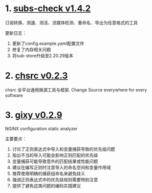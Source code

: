 
# 1. [subs-check v1.4.2](https://github.com/beck-8/subs-check/releases/tag/v1.4.2)  
订阅转换、测速、测活、流媒体检测、重命名、导出为任意格式的工具

更新日志：
1. 更新了config.example.yaml配置文件
2. 修复了内存相关问题
3. 将sub-store升级至2.20.29版本

# 2. [chsrc v0.2.3](https://github.com/RubyMetric/chsrc/releases/tag/v0.2.3)  
chsrc 全平台通用换源工具与框架. Change Source everywhere for every software



# 3. [gixy v0.2.9](https://github.com/dvershinin/gixy/releases/tag/v0.2.9)  
NGINX configuration static analyzer

主要要点：

1. 讨论了正则表达式中导入和变量捕获导致的优先级问题
2. 指出不当的导入可能会影响正则匹配的优先级
3. 变量捕获可能导致意外的匹配结果或性能问题
4. 建议在编写正则时注意导入的命名空间和变量作用域
5. 推荐使用明确的捕获组命名来避免歧义
6. 强调正则表达式中的优先级规则需要特别注意
7. 提供了避免这类问题的编码实践建议

